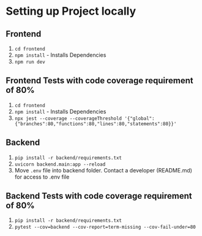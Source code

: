 # Setting up Project locally

## Frontend 

1. ``cd frontend``
2. ``npm install`` - Installs Dependencies 
3. ``npm run dev``

## Frontend Tests with code coverage requirement of 80%

1. ``cd frontend``
2. ``npm install`` - Installs Dependencies 
3. ``npx jest --coverage --coverageThreshold '{"global":{"branches":80,"functions":80,"lines":80,"statements":80}}'``

## Backend 
1. ``pip install -r backend/requirements.txt``
2. ``uvicorn backend.main:app --reload``
3. Move ``.env`` file into backend folder. Contact a developer (README.md) for access to .env file

## Backend Tests with code coverage requirement of 80%
1. ``pip install -r backend/requirements.txt``
2. ``pytest --cov=backend --cov-report=term-missing --cov-fail-under=80``
